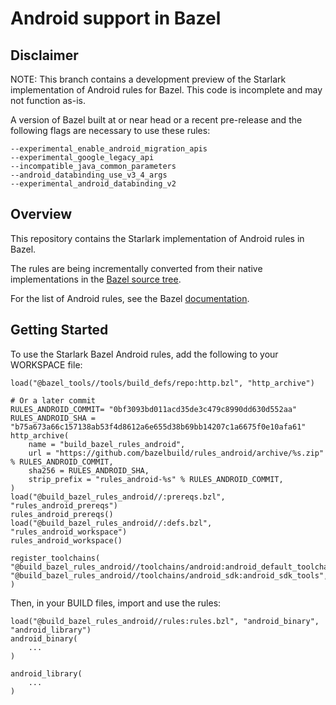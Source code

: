 # Android support in Bazel

## Disclaimer

NOTE: This branch contains a development preview of the Starlark implementation of Android rules for Bazel. This code is incomplete and may not function as-is.

A version of Bazel built at or near head or a recent pre-release and the following flags are necessary to use these rules:

```
--experimental_enable_android_migration_apis
--experimental_google_legacy_api
--incompatible_java_common_parameters
--android_databinding_use_v3_4_args
--experimental_android_databinding_v2
```

## Overview

This repository contains the Starlark implementation of Android rules in Bazel.

The rules are being incrementally converted from their native implementations
in the [Bazel source
tree](https://source.bazel.build/bazel/+/master:src/main/java/com/google/devtools/build/lib/rules/android/).

For the list of Android rules, see the Bazel [documentation](https://docs.bazel.build/versions/master/be/android.html).

## Getting Started
To use the Starlark Bazel Android rules, add the following to your WORKSPACE file:

    load("@bazel_tools//tools/build_defs/repo:http.bzl", "http_archive")

    # Or a later commit
    RULES_ANDROID_COMMIT= "0bf3093bd011acd35de3c479c8990dd630d552aa"
    RULES_ANDROID_SHA = "b75a673a66c157138ab53f4d8612a6e655d38b69bb14207c1a6675f0e10afa61"
    http_archive(
        name = "build_bazel_rules_android",
        url = "https://github.com/bazelbuild/rules_android/archive/%s.zip" % RULES_ANDROID_COMMIT,
        sha256 = RULES_ANDROID_SHA,
        strip_prefix = "rules_android-%s" % RULES_ANDROID_COMMIT,
    )
    load("@build_bazel_rules_android//:prereqs.bzl", "rules_android_prereqs")
    rules_android_prereqs()
    load("@build_bazel_rules_android//:defs.bzl", "rules_android_workspace")
    rules_android_workspace()

    register_toolchains(
    "@build_bazel_rules_android//toolchains/android:android_default_toolchain",
    "@build_bazel_rules_android//toolchains/android_sdk:android_sdk_tools",
    )

Then, in your BUILD files, import and use the rules:

    load("@build_bazel_rules_android//rules:rules.bzl", "android_binary", "android_library")
    android_binary(
        ...
    )

    android_library(
        ...
    )
